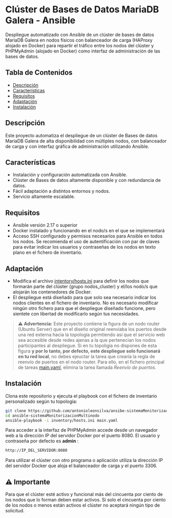 # Clúster de Bases de Datos MariaDB Galera - Ansible 
Despliegue automatizado con Ansible de un clúster de bases de datos MariaDB Galera en nodos físicos con balanceador de carga (HAProxy alojado en Docker) para repartir el tráfico entre los nodos del clúster y PHPMyAdmin (alojado en Docker) como interfaz de administración de las bases de datos.

## Tabla de Contenidos

- [Descripción](#descripción)
- [Características](#características)
- [Requisitos](#requisitos)
- [Adaptación](#adaptación)
- [Instalación](#instalación)

## Descripción

Este proyecto automatiza el despliegue de un clúster de Bases de datos MariaDB Galera de alta disponibilidad con múltiples nodos, con balanceador de carga y con interfaz gráfica de administración utilizando Ansible.

## Características

- Instalación y configuración automatizada con Ansible.
- Clúster de Bases de datos altamente disponible y con redundancia de datos.
- Fácil adaptación a distintos entornos y nodos.
- Servicio altamente escalable.

## Requisitos

- Ansible versión 2.17 o superior
- Docker instalado y funcionando en el nodo/s en el que se implementará
- Acceso SSH configurado y permisos necesarios para Ansible en todos los nodos. Se recomienda el uso de autentificación con par de claves para evitar indicar los usuarios y contraseñas de los nodos en texto plano en el fichero de inventario.

## Adaptación
- Modifica el archivo [intentory/hosts.ini](inventory/hosts.ini) para definir los nodos que formarán parte del clúster (grupo nodos_cluster) y el/los nodo/s que alojarán los contenedores de Docker. 
- El despliegue está diseñado para que solo sea necesario indicar los nodos clientes en el fichero de inventario. No es necesario modificar ningún otro fichero para que el despliegue diseñado funcione, pero sientete con libertad de modificarlo según tus necesidades.

> ⚠️ **Advertencia:** Este proyecto contiene la figura de un nodo router (Ubuntu Server) que en el diseño original reenviaba los puertos desde una red externa hacia la topología permtiendo así que el servicio web sea accesible desde redes ajenas a la que pertenecian los nodos participantes al despliegue. Si en tu topoligía no dispones de esta figura **y por lo tanto, por defecto, este despliegue solo funcionará en tu red local**, no debes ejeuctar la tarea que crearía la regla de reenvío de puertos en el nodo router. Para ello, en el fichero principal de tareas [main.yaml](main.yaml), elimina la tarea llamada  *Reenvío de puertos*.

## Instalación

Clona este repositorio y ejecuta el playbook con el fichero de inventario personalizado según tu topología:

```bash
git clone https://github.com/antonioleonsilva/ansibe-sistemaMonitorizacionMultinodo.git
cd ansible-sistemaMonitorizacionMultinodo
ansible-playbook -i inventory/hosts.ini main.yaml
```
Para acceder a la interfaz de PHPMyAdmin accede desde un navegador web a la dirección IP del servidor Docker por el puerto 8080. El usuario y contraseña por defecto es **admin** : 
```bash
http://IP_DEL_SERVIDOR:8080
```
Para utilizar el clúster con otro programa o aplicación utiliza la dirección IP del servidor Docker que aloja el balanceador de carga y el puerto 3306.

## ⚠️ Importante
Para que el clúster esté activo y funcional más del cincuenta por ciento de los nodos que lo forman deben estar activos. Si solo el cincuenta por ciento de los nodos o menos están activos el clúster no aceptará ningún tipo de solicitud.

